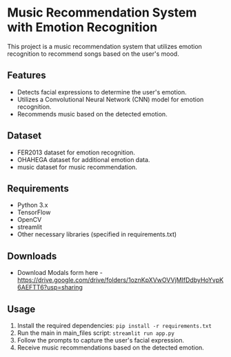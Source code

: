 # Music Recommendation System with Emotion Recognition

This project is a music recommendation system that utilizes emotion recognition to recommend songs based on the user's mood.

## Features
- Detects facial expressions to determine the user's emotion.
- Utilizes a Convolutional Neural Network (CNN) model for emotion recognition.
- Recommends music based on the detected emotion.

## Dataset
- FER2013 dataset for emotion recognition.
- OHAHEGA dataset for additional emotion data.
- music dataset for music recommendation.

## Requirements
- Python 3.x
- TensorFlow
- OpenCV
- streamlit
- Other necessary libraries (specified in requirements.txt)

## Downloads
- Download Modals form here - https://drive.google.com/drive/folders/1oznKpXVwOVVjMIfDdbyHoYvpK6AEFTT6?usp=sharing

## Usage
1. Install the required dependencies: `pip install -r requirements.txt`
2. Run the main in main_files script: `streamlit run app.py`
3. Follow the prompts to capture the user's facial expression.
4. Receive music recommendations based on the detected emotion.

